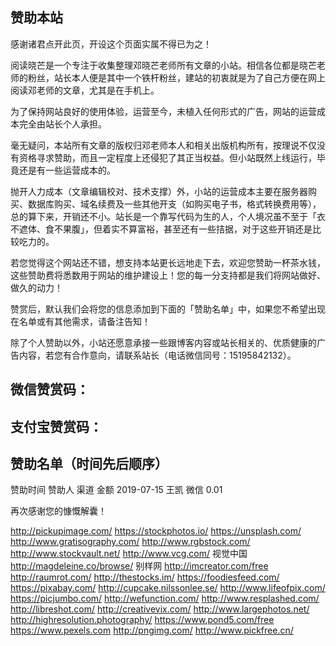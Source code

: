## 赞助本站
感谢诸君点开此页，开设这个页面实属不得已为之！

阅读晓芒是一个专注于收集整理邓晓芒老师所有文章的小站。相信各位都是晓芒老师的粉丝，站长本人便是其中一个铁杆粉丝，建站的初衷就是为了自己方便在网上阅读邓老师的文章，尤其是在手机上。

为了保持网站良好的使用体验，运营至今，未植入任何形式的广告，网站的运营成本完全由站长个人承担。

毫无疑问，本站所有文章的版权归邓老师本人和相关出版机构所有，按理说不仅没有资格寻求赞助，而且一定程度上还侵犯了其正当权益。但小站既然上线运行，毕竟还是有一些运营成本的。

抛开人力成本（文章编辑校对、技术支撑）外，小站的运营成本主要在服务器购买、数据库购买、域名续费及一些其他开支（如购买电子书，格式转换费用等），总的算下来，开销还不小。站长是一个靠写代码为生的人，个人境况虽不至于「衣不遮体、食不果腹」，但着实不算富裕，甚至还有一些拮据，对于这些开销还是比较吃力的。

若您觉得这个网站还不错，想支持本站更长远地走下去，欢迎您赞助一杯茶水钱，这些赞助费将悉数用于网站的维护建设上！您的每一分支持都是我们将网站做好、做久的动力！

赞赏后，默认我们会将您的信息添加到下面的「赞助名单」中，如果您不希望出现在名单或有其他需求，请备注告知！

除了个人赞助以外，小站还愿意承接一些跟博客内容或站长相关的、优质健康的广告内容，若您有合作意向，请联系站长（电话微信同号：15195842132）。

## 微信赞赏码：
## 支付宝赞赏码：

## 赞助名单（时间先后顺序）
赞助时间	赞助人	渠道	金额
2019-07-15	王凯	微信	0.01

再次感谢您的慷慨解囊！

http://pickupimage.com/
https://stockphotos.io/
https://unsplash.com/
http://www.gratisography.com/
http://www.rgbstock.com/
http://www.stockvault.net/
http://www.vcg.com/  视觉中国
http://magdeleine.co/browse/
别样网
http://imcreator.com/free
http://raumrot.com/
http://thestocks.im/
https://foodiesfeed.com/
https://pixabay.com/
http://cupcake.nilssonlee.se/
http://www.lifeofpix.com/
https://picjumbo.com/
http://wefunction.com/
http://www.resplashed.com/
http://libreshot.com/
http://creativevix.com/
http://www.largephotos.net/
http://highresolution.photography/
https://www.pond5.com/free
https://www.pexels.com
http://pngimg.com/
http://www.pickfree.cn/
